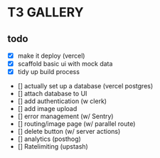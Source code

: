 # T3 GALLERY

## todo

- [x] make it deploy (vercel)
- [x] scaffold basic ui with mock data
- [x] tidy up build process
- [] actually set up a database (vercel postgres)
- [] attach database to UI
- [] add authentication (w clerk)
- [] add image upload
- [] error management (w/ Sentry)
- [] routing/image page (w/ parallel route)
- [] delete button (w/ server actions)
- [] analytics (posthog)
- [] Ratelimiting (upstash)